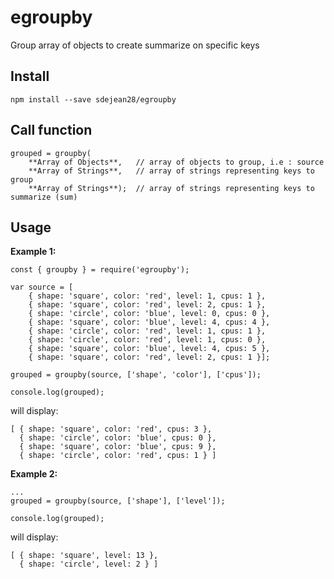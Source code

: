 # egroupby
Group array of objects to create summarize on specific keys

## Install
`npm install --save sdejean28/egroupby`

## Call function

```
grouped = groupby(
	**Array of Objects**, 	// array of objects to group, i.e : source 
	**Array of Strings**, 	// array of strings representing keys to group
	**Array of Strings**);	// array of strings representing keys to summarize (sum)
```

## Usage

**Example 1:**
```
const { groupby } = require('egroupby');

var source = [
	{ shape: 'square', color: 'red', level: 1, cpus: 1 }, 
	{ shape: 'square', color: 'red', level: 2, cpus: 1 }, 
	{ shape: 'circle', color: 'blue', level: 0, cpus: 0 }, 
	{ shape: 'square', color: 'blue', level: 4, cpus: 4 }, 
	{ shape: 'circle', color: 'red', level: 1, cpus: 1 }, 
	{ shape: 'circle', color: 'red', level: 1, cpus: 0 }, 
	{ shape: 'square', color: 'blue', level: 4, cpus: 5 }, 
	{ shape: 'square', color: 'red', level: 2, cpus: 1 }];

grouped = groupby(source, ['shape', 'color'], ['cpus']);

console.log(grouped);

```

will display:

```
[ { shape: 'square', color: 'red', cpus: 3 },
  { shape: 'circle', color: 'blue', cpus: 0 },
  { shape: 'square', color: 'blue', cpus: 9 },
  { shape: 'circle', color: 'red', cpus: 1 } ]
  ```

**Example 2:**
```
...
grouped = groupby(source, ['shape'], ['level']);

console.log(grouped);
```
will display:

```
[ { shape: 'square', level: 13 },
  { shape: 'circle', level: 2 } ]
```
